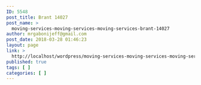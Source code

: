 ```yaml
---
ID: 5548
post_title: Brant 14027
post_name: >
  moving-services-moving-services-moving-services-brant-14027
author: mrgabonijeff@gmail.com
post_date: 2018-03-28 01:46:23
layout: page
link: >
  http://localhost/wordpress/moving-services-moving-services-moving-services-brant-14027/
published: true
tags: [ ]
categories: [ ]
---
```

